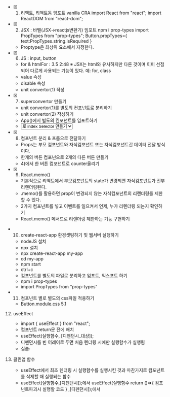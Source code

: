 - [x] 1. 리액트, 리액트돔 임포트
     vanilla
     <script src="https://unpkg.com/react@17.0.2/umd/react.production.min.js"></script>
     <script src="https://unpkg.com/react-dom@17.0.2/umd/react-dom.production.min.js"></script>
     CRA
     import React from "react";
     import ReactDOM from "react-dom";
- [x] 2. JSX : 바벨(JSX->reactjs변환기) 임포트
     <script src="https://unpkg.com/@babel/standalone/babel.min.js"></script>
     <script type="text/babel">

- [x] 3. jsx로 코딩하기

  - 타이틀 컴포넌트
  - 버튼 컴포넌트
  - 버튼 컴포넌트에 이벤트리스너 넣기
    (props 사용없이 컴포넌트에 직접)

- [x] 4. state, useState를 활용하여 코딩

  - modifier 함수의 장점: state변수가 변화할때 이를 감지하여 자동으로 렌더링
  - state 값의 변경방법
  - 버튼 컴포넌트로 counter 올리기

- [x] 5. Proptype 임포트하기 및 적용하기
     <script src="https://unpkg.com/prop-types@15.7.2/prop-types.js"></script>
     npm i prop-types
     import PropTypes from "prop-types";
     Button.propTypes={
     text:PropTypes.string.isRequired
     }

  - Proptype은 최상위 요소에서 지정한다.

- [x] 6. JS : input, button

  - for & htmlFor : 3.5 2:48
    ※ JSX는 html와 유사하지만 다른 것이며 이미 선점되어 다르게 사용되는 기능이 있다. 예: for, class
  - value 속성
  - disable 속성
  - unit convertor(1) 작성

- [x] 7. superconvertor 만들기

  - unit convertor(1)를 별도의 컨포넌트로 분리하기
  - unit convertor(2) 작성하기
  - App()에서 별도의 컨포넌트를 임포트하기
  - <select>,<option>로 index Selector 만들기

- [x] 8. 컴포넌트 분리 & 프롭으로 전달하기

  - Props는 부모 컴포넌트와 자식컴포넌트 또는 자식컴포넌트간 데이터 전달 방식이다.
  - 한개의 버튼 컴포넌으로 2개의 다른 버튼 만들기
  - 4)에서 한 버튼 컴포넌트로 counter올리기

- [x] 9. React.memo()

  - 기본적으로 리액트에서 부모컴포넌트의 state가 변경되면 자식컴포넌트가 전부 리렌더링된다.
  - .memo()를 활용하면 prop이 변경되지 않는 자식컴포넌트의 리렌더링를 제한할 수 있다.
  - 2가지 컴포넌트를 넣고 이벤트를 일으켜서 언제, 누가 리렌더링 되는지 확인하기
  - React.memo() 메서드로 리렌더링 제한하는 기능 구현하기

- 10. create-react-app 환경셋팅하기 및 웹서버 실행하기

  - nodeJS 설치
  - npx 설치
  - npx create-react-app my-app
  - cd my-app
  - npm start
  - ctrl+c
  - 컴포넌트를 별도의 파일로 분리하고 임포트, 익스포트 하기
  - npm i prop-types
  - import PropTypes from "prop-types"

- 11. 컴포넌트 별로 별도의 css파일 적용하기
  - Button.module.css 5.1

12. useEffect

    - import { useEffect } from "react";
    - 컴포넌트 return문 전에 배치
    - useEffect(실행함수, [디펜던시_대상]);
    - 디펜던시를 빈 어레이로 두면 처음 렌더링 시에만 실행함수가 실행됨
    - 실습:

13. 클린업 함수
    - useEffect에서 최초 렌더링 시 실행함수를 실행시킨 것과 마찬가지로 컴포넌트를 삭제할 때 실행되는 함수
    - useEffect(실행함수,[디펜던시]);에서
      useEffect(실행함수
      return ()=>{
      컴포넌트파괴시 실행할 코드
      }
      ,[디펜던시]);에서
